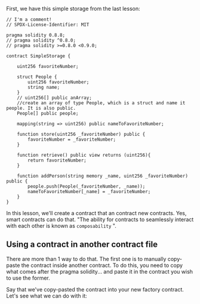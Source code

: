 First, we have this simple storage from the last lesson:

```
// I'm a comment!
// SPDX-License-Identifier: MIT

pragma solidity 0.8.8;
// pragma solidity ^0.8.0;
// pragma solidity >=0.8.0 <0.9.0;

contract SimpleStorage {

    uint256 favoriteNumber;

    struct People {
        uint256 favoriteNumber;
        string name;
    }
    // uint256[] public anArray;
    //create an array of type People, which is a struct and name it people. It is also public.
    People[] public people;

    mapping(string => uint256) public nameToFavoriteNumber;

    function store(uint256 _favoriteNumber) public {
        favoriteNumber = _favoriteNumber;
    }

    function retrieve() public view returns (uint256){
        return favoriteNumber;
    }

    function addPerson(string memory _name, uint256 _favoriteNumber) public {
        people.push(People(_favoriteNumber, _name));
        nameToFavoriteNumber[_name] = _favoriteNumber;
    }
}

```

In this lesson, we'll create a contract that an contract new contracts. Yes, smart contracts can do that. "The ability for contracts to seamlessly interact with each other is known as `composability` ".

## Using a contract in another contract file

There are more than 1 way to do that. The first one is to manually copy-paste the contract inside another contract. To do this, you need to copy what comes after the pragma solidity... and paste it in the contract you wish to use the former.

Say that we've copy-pasted the contract into your new factory contract. Let's see what we can do with it:

